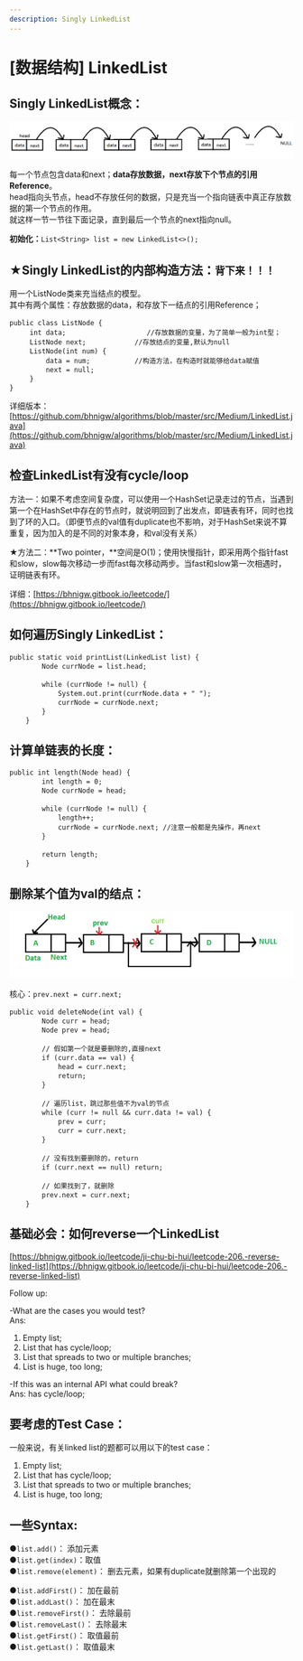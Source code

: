 ```yaml
---
description: Singly LinkedList
---
```


# \[数据结构\] LinkedList

## Singly LinkedList概念：

![](../.gitbook/assets/screen-shot-2021-05-13-at-9.59.13-pm.png)


  
每一个节点包含data和next；**data存放数据，next存放下个节点的引用Reference**。  
head指向头节点，head不存放任何的数据，只是充当一个指向链表中真正存放数据的第一个节点的作用。  
就这样一节一节往下面记录，直到最后一个节点的next指向null。

**初始化：**`List<String> list = new LinkedList<>();`



## ★Singly LinkedList的内部构造方法：`背下来！！！`

用一个ListNode类来充当结点的模型。  
其中有两个属性：存放数据的data，和存放下一结点的引用Reference；

```text
public class ListNode {         
     int data;                    //存放数据的变量，为了简单一般为int型；
     ListNode next;            //存放结点的变量,默认为null
     ListNode(int num) {       
         data = num;           //构造方法，在构造时就能够给data赋值
         next = null;
     }   
}

```

详细版本：[https://github.com/bhnigw/algorithms/blob/master/src/Medium/LinkedList.java](https://github.com/bhnigw/algorithms/blob/master/src/Medium/LinkedList.java)



## 检查LinkedList有没有cycle/loop

方法一：如果不考虑空间复杂度，可以使用一个HashSet记录走过的节点，当遇到第一个在HashSet中存在的节点时，就说明回到了出发点，即链表有环，同时也找到了环的入口。（即便节点的val值有duplicate也不影响，对于HashSet来说不算重复，因为加入的是不同的对象本身，和val没有关系）

★方法二：**Two pointer，**空间是O\(1\)；使用快慢指针，即采用两个指针fast和slow，slow每次移动一步而fast每次移动两步。当fast和slow第一次相遇时，证明链表有环。

详细：[https://bhnigw.gitbook.io/leetcode/](https://bhnigw.gitbook.io/leetcode/)



## 如何遍历Singly LinkedList：

```text
public static void printList(LinkedList list) {
		Node currNode = list.head;

		while (currNode != null) {
			System.out.print(currNode.data + " ");
			currNode = currNode.next;
		}
	}
```



## 计算单链表的长度：

```text
public int length(Node head) {
		int length = 0;
		Node currNode = head;
		
		while (currNode != null) {
			length++;
			currNode = currNode.next; //注意一般都是先操作，再next
		}
		
		return length;
	}
```



## 删除某个值为val的结点：

![](../.gitbook/assets/1621310834193.jpg)

核心：`prev.next = curr.next;`

```text
public void deleteNode(int val) {
		Node curr = head;
		Node prev = head;

		// 假如第一个就是要删除的,直接next
		if (curr.data == val) {
			head = curr.next;
			return;
		}

		// 遍历list，跳过那些值不为val的节点
		while (curr != null && curr.data != val) {
			prev = curr;
			curr = curr.next;
		}
		
		// 没有找到要删除的，return
		if (curr.next == null) return;

		// 如果找到了，就删除
		prev.next = curr.next;
	}
```

## 基础必会：如何reverse一个LinkedList

[https://bhnigw.gitbook.io/leetcode/ji-chu-bi-hui/leetcode-206.-reverse-linked-list](https://bhnigw.gitbook.io/leetcode/ji-chu-bi-hui/leetcode-206.-reverse-linked-list)

Follow up: 

-What are the cases you would test?   
Ans:   
1. Empty list;  
2. List that has cycle/loop;  
3. List that spreads to two or multiple branches;  
4. List is huge, too long;  


-If this was an internal API what could break?  
Ans: has cycle/loop;



## 要考虑的Test Case：

一般来说，有关linked list的题都可以用以下的test case：

1. Empty list;
2. List that has cycle/loop;
3. List that spreads to two or multiple branches;
4. List is huge, too long;





## **一些Syntax:**

●`list.add()`： 添加元素  
●`list.get(index)`：取值  
●`list.remove(element)`： 删去元素，如果有duplicate就删除第一个出现的

●`list.addFirst()`： 加在最前  
●`list.addLast()`： 加在最末  
●`list.removeFirst()`： 去除最前  
●`list.removeLast()`： 去除最末  
●`list.getFirst()`： 取值最前  
●`list.getLast()`： 取值最末


